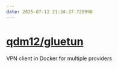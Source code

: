 ```yaml
---
date: 2025-07-12 21:34:37.728998
---
```


# [qdm12/gluetun](https://github.com/qdm12/gluetun)

VPN client in Docker for multiple providers